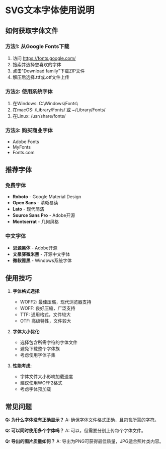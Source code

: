 
# SVG文本字体使用说明

## 如何获取字体文件

### 方法1: 从Google Fonts下载
1. 访问 https://fonts.google.com/
2. 搜索并选择您喜欢的字体
3. 点击"Download family"下载ZIP文件
4. 解压后选择.ttf或.otf文件上传

### 方法2: 使用系统字体
1. 在Windows: C:\Windows\Fonts\
2. 在macOS: /Library/Fonts/ 或 ~/Library/Fonts/
3. 在Linux: /usr/share/fonts/

### 方法3: 购买商业字体
- Adobe Fonts
- MyFonts
- Fonts.com

## 推荐字体

### 免费字体
- **Roboto** - Google Material Design
- **Open Sans** - 清晰易读
- **Lato** - 现代简洁
- **Source Sans Pro** - Adobe开源
- **Montserrat** - 几何风格

### 中文字体
- **思源黑体** - Adobe开源
- **文泉驿微米黑** - 开源中文字体
- **微软雅黑** - Windows系统字体

## 使用技巧

1. **字体格式选择**:
   - WOFF2: 最佳压缩，现代浏览器支持
   - WOFF: 良好压缩，广泛支持
   - TTF: 通用格式，文件较大
   - OTF: 高级特性，文件较大

2. **字体大小优化**:
   - 选择包含所需字符的字体文件
   - 避免下载整个字体族
   - 考虑使用字体子集

3. **性能考虑**:
   - 字体文件大小影响加载速度
   - 建议使用WOFF2格式
   - 考虑字体预加载

## 常见问题

**Q: 为什么字体没有正确显示？**
A: 确保字体文件格式正确，且包含所需的字符。

**Q: 可以同时使用多个字体吗？**
A: 可以，但需要分别上传每个字体文件。

**Q: 导出的图片质量如何？**
A: 导出为PNG可获得最佳质量，JPG适合照片类内容。
